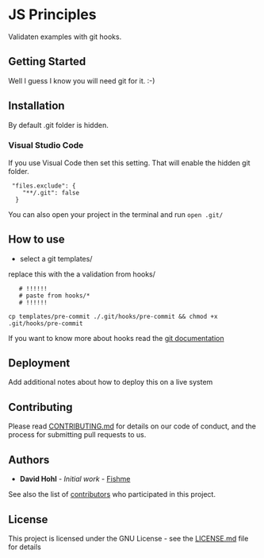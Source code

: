 # JS Principles

Validaten examples with git hooks.


## Getting Started

Well I guess I know you will need git for it. :-)

## Installation

By default .git folder is hidden. 

### Visual Studio Code
If you use Visual Code then set this setting. That will enable the hidden git folder.
```
 "files.exclude": {
    "**/.git": false
  }
```

You can also open your project in the terminal and run  `open .git/`

## How to use

* select a git templates/

replace this with the a validation from hooks/ 
```
   # !!!!!!
   # paste from hooks/*
   # !!!!!!
```

`cp templates/pre-commit ./.git/hooks/pre-commit && chmod +x .git/hooks/pre-commit`

If you want to know more about hooks read the [git documentation](https://git-scm.com/book/en/v2/Customizing-Git-Git-Hooks)

## Deployment

Add additional notes about how to deploy this on a live system

## Contributing

Please read [CONTRIBUTING.md](https://gist.github.com/PurpleBooth/b24679402957c63ec426) for details on our code of conduct, and the process for submitting pull requests to us.


## Authors

* **David Hohl** - *Initial work* - [Fishme](https://github.com/Fishme)

See also the list of [contributors](https://github.com/your/project/contributors) who participated in this project.

## License

This project is licensed under the GNU License - see the [LICENSE.md](LICENSE.md) file for details
